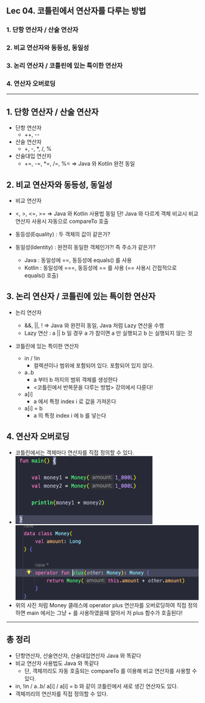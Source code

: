 ## Lec 04. 코틀린에서 연산자를 다루는 방법

### 1. 단항 연산자 / 산술 연산자
### 2. 비교 연산자와 동등성, 동일성
### 3. 논리 연산자 / 코틀린에 있는 특이한 연산자
### 4. 연산자 오버로딩

---

## 1. 단항 연산자 / 산술 연산자
- 단항 연산자
  - ++, --
- 산술 연산자
  - +, -, *, /, %
- 산술대입 연산자
  - +=, -=, *=, /=, %=
=> Java 와 Kotlin 완전 동일

## 2. 비교 연산자와 동등성, 동일성
- 비교 연산자
- <, >, <=, >=
=> Java 와 Kotlin 사용법 동일 단! Java 와 다르게 객체 비교시 비교연산자 사용시 자동으로 compareTo 호출

- 동등성(Equality) : 두 객체의 값이 같은가? 
- 동일성(Identity) : 완전히 동일한 객체인가?! 즉 주소가 같은가? 
    - Java : 동일성에 ==, 동등성에 equals() 를 사용
    - Kotlin : 동일성에 ===, 동등성에 == 를 사용 (== 사용시 간접적으로 equals() 호출)

## 3. 논리 연산자 / 코틀린에 있는 특이한 연산자
- 논리 연산자
  - &&, ||, !
=> Java 와 완전히 동일, Java 처럼 Lazy 연산을 수행
  - Lazy 연산 : a || b 일 경우 a 가 참이면 a 만 실행되고 b 는 실행되지 않는 것

- 코틀린에 있는 특이한 연산자
  - in / !in
    - 컬렉션이나 범위에 포함되어 있다. 포함되어 있지 않다.
  - a..b
    - a 부터 b 까지의 범위 객체를 생성한다
    - <코틀린에서 반복문을 다루는 방법> 강의에서 다룬다!
  - a[i]
    - a 에서 특정 index i 로 값을 가져온다  
  - a[i] = b
    - a 의 특정 index i 에 b 를 넣는다

## 4. 연산자 오버로딩
-  코틀린에서는 객체마다 연산자를 직접 정의할 수 있다.
- ![img.png](img.png) ![img_1.png](img_1.png)
- 위의 사진 처럼 Money 클래스에 operator plus 연산자를 오버로딩하여 직접 정의하면 main 에서는 그냥 + 를 사용하였을때 알아서 저 plus 함수가 호출된다!

---

## 총 정리

- 단항연산자, 산술연산자, 산술대입연산자 Java 와 똑같다
- 비교 연산자 사용법도 Java 와 똑같다
  - 단, 객체끼리도 자동 호출되는 compareTo 를 이용해 비교 연산자를 사용할 수 있다.
- in, !in / a..b/ a[i] / a[i] = b 와 같이 코틀린에서 새로 생긴 연산자도 있다.
- 객체끼리의 연산자를 직접 정의할 수 있다.
